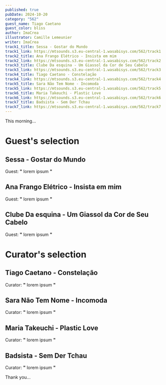 ```yaml
---
published: true
pubDate: 2024-10-20
category: "562"
guest_name: Tiago Caetano
guest_color: bliss
author: ImaCrea
illustrator: Camille Lemeunier
writer: ImaCrea
track1_title: Sessa - Gostar do Mundo
track1_link: https://mtsounds.s3.eu-central-1.wasabisys.com/562/track1.mp3
track2_title: Ana Frango Elétrico - Insista em mim
track2_link: https://mtsounds.s3.eu-central-1.wasabisys.com/562/track2.mp3
track3_title: Clube Da esquina - Um Giassol da Cor de Seu Cabelo
track3_link: https://mtsounds.s3.eu-central-1.wasabisys.com/562/track3.mp3
track4_title: Tiago Caetano - Constelação
track4_link: https://mtsounds.s3.eu-central-1.wasabisys.com/562/track4.mp3
track5_title: Sara Não Tem Nome - Incomoda
track5_link: https://mtsounds.s3.eu-central-1.wasabisys.com/562/track5.mp3
track6_title: Maria Takeuchi - Plastic Love
track6_link: https://mtsounds.s3.eu-central-1.wasabisys.com/562/track6.mp3
track7_title: Badsista - Sem Der Tchau
track7_link: https://mtsounds.s3.eu-central-1.wasabisys.com/562/track7.mp3
---
```

This morning... 

# Guest's selection

## Sessa - Gostar do Mundo

 Guest: **"** lorem ipsum **"** 

## Ana Frango Elétrico - Insista em mim

 Guest: **"** lorem ipsum **"** 

## Clube Da esquina - Um Giassol da Cor de Seu Cabelo

 Guest: **"** lorem ipsum **"** 

# Curator's selection

## Tiago Caetano - Constelação

 Curator: **"** lorem ipsum **"** 

## Sara Não Tem Nome - Incomoda

 Curator: **"** lorem ipsum **"** 

## Maria Takeuchi - Plastic Love

 Curator: **"** lorem ipsum **"** 

## Badsista - Sem Der Tchau

 Curator: **"** lorem ipsum **"** 

 Thank you...
